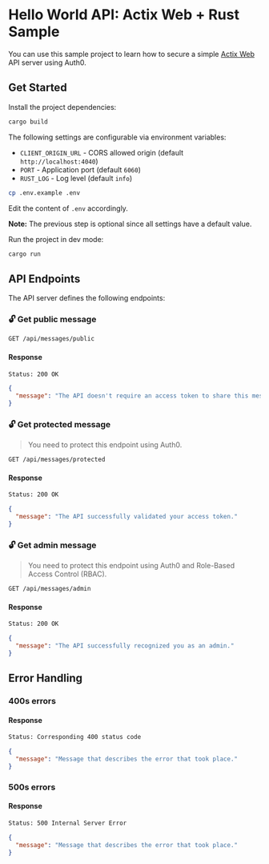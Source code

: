 # Hello World API: Actix Web + Rust Sample

You can use this sample project to learn how to secure a simple [Actix Web][actix] API server using Auth0.

## Get Started

Install the project dependencies:

```bash
cargo build
```

The following settings are configurable via environment variables:

- `CLIENT_ORIGIN_URL` - CORS allowed origin (default `http://localhost:4040`)
- `PORT` - Application port (default `6060`)
- `RUST_LOG` - Log level (default `info`)

```bash
cp .env.example .env
```

Edit the content of `.env` accordingly.

**Note:** The previous step is optional since all settings have a default value.

Run the project in dev mode:

```bash
cargo run
```

## API Endpoints

The API server defines the following endpoints:

### 🔓 Get public message

```bash
GET /api/messages/public
```

#### Response

```bash
Status: 200 OK
```

```json
{
  "message": "The API doesn't require an access token to share this message."
}
```

### 🔓 Get protected message

> You need to protect this endpoint using Auth0.

```bash
GET /api/messages/protected
```

#### Response

```bash
Status: 200 OK
```

```json
{
  "message": "The API successfully validated your access token."
}
```

### 🔓 Get admin message

> You need to protect this endpoint using Auth0 and Role-Based Access Control (RBAC).

```bash
GET /api/messages/admin
```

#### Response

```bash
Status: 200 OK
```

```json
{
  "message": "The API successfully recognized you as an admin."
}
```

## Error Handling

### 400s errors

#### Response

```bash
Status: Corresponding 400 status code
```

```json
{
  "message": "Message that describes the error that took place."
}
```

### 500s errors

#### Response

```bash
Status: 500 Internal Server Error
```

```json
{
  "message": "Message that describes the error that took place."
}
```

[actix]: https://actix.rs/

